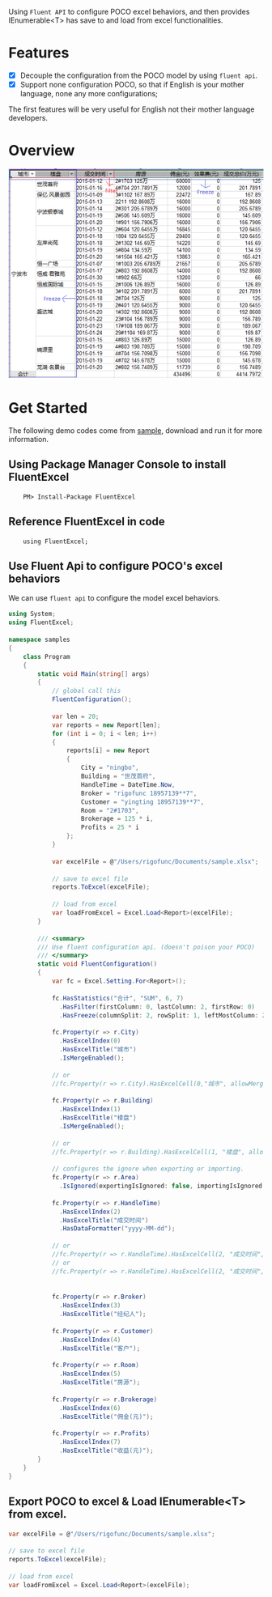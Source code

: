Using `Fluent API` to configure POCO excel behaviors, and then provides IEnumerable&lt;T&gt; has save to and load from excel functionalities.

# Features
- [x] Decouple the configuration from the POCO model by using `fluent api`.
- [x] Support none configuration POCO, so that if English is your mother language, none any more configurations;

The first features will be very useful for English not their mother language developers.

# Overview

![FluentExcel demo](images/demo.PNG)

# Get Started

The following demo codes come from [sample](samples), download and run it for more information.

## Using Package Manager Console to install FluentExcel

        PM> Install-Package FluentExcel
    
## Reference FluentExcel in code

        using FluentExcel;
    
## Use Fluent Api to configure POCO's excel behaviors

We can use `fluent api` to configure the model excel behaviors.

```csharp
using System;
using FluentExcel;

namespace samples
{
    class Program
    {
        static void Main(string[] args)
        {
            // global call this
            FluentConfiguration();

            var len = 20;
            var reports = new Report[len];
            for (int i = 0; i < len; i++)
            {
                reports[i] = new Report
                {
                    City = "ningbo",
                    Building = "世茂首府",
                    HandleTime = DateTime.Now,
                    Broker = "rigofunc 18957139**7",
                    Customer = "yingting 18957139**7",
                    Room = "2#1703",
                    Brokerage = 125 * i,
                    Profits = 25 * i
                };
            }

            var excelFile = @"/Users/rigofunc/Documents/sample.xlsx";

            // save to excel file
            reports.ToExcel(excelFile);

            // load from excel
            var loadFromExcel = Excel.Load<Report>(excelFile);
        }

        /// <summary>
        /// Use fluent configuration api. (doesn't poison your POCO)
        /// </summary>
        static void FluentConfiguration()
        {
            var fc = Excel.Setting.For<Report>();

            fc.HasStatistics("合计", "SUM", 6, 7)
              .HasFilter(firstColumn: 0, lastColumn: 2, firstRow: 0)
              .HasFreeze(columnSplit: 2, rowSplit: 1, leftMostColumn: 2, topMostRow: 1);

            fc.Property(r => r.City)
              .HasExcelIndex(0)
              .HasExcelTitle("城市")
              .IsMergeEnabled();

            // or
            //fc.Property(r => r.City).HasExcelCell(0,"城市", allowMerge: true);

            fc.Property(r => r.Building)
              .HasExcelIndex(1)
              .HasExcelTitle("楼盘")
              .IsMergeEnabled();

            // or
            //fc.Property(r => r.Building).HasExcelCell(1, "楼盘", allowMerge: true);

            // configures the ignore when exporting or importing.
            fc.Property(r => r.Area)
              .IsIgnored(exportingIsIgnored: false, importingIsIgnored: true);

            fc.Property(r => r.HandleTime)
              .HasExcelIndex(2)
              .HasExcelTitle("成交时间")
              .HasDataFormatter("yyyy-MM-dd");

            // or 
            //fc.Property(r => r.HandleTime).HasExcelCell(2, "成交时间", formatter: "yyyy-MM-dd", allowMerge: false);
            // or
            //fc.Property(r => r.HandleTime).HasExcelCell(2, "成交时间", "yyyy-MM-dd");


            fc.Property(r => r.Broker)
              .HasExcelIndex(3)
              .HasExcelTitle("经纪人");

            fc.Property(r => r.Customer)
              .HasExcelIndex(4)
              .HasExcelTitle("客户");

            fc.Property(r => r.Room)
              .HasExcelIndex(5)
              .HasExcelTitle("房源");

            fc.Property(r => r.Brokerage)
              .HasExcelIndex(6)
              .HasExcelTitle("佣金(元)");

            fc.Property(r => r.Profits)
              .HasExcelIndex(7)
              .HasExcelTitle("收益(元)");
        }
    }
}       
```

## Export POCO to excel & Load IEnumerable&lt;T&gt; from excel.

```csharp
var excelFile = @"/Users/rigofunc/Documents/sample.xlsx";

// save to excel file
reports.ToExcel(excelFile);

// load from excel
var loadFromExcel = Excel.Load<Report>(excelFile);       
```